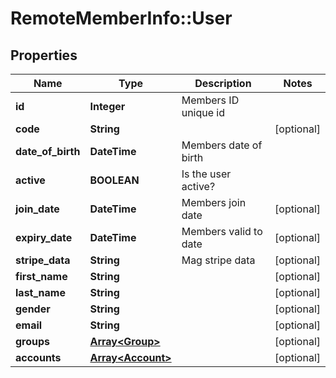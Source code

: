 # RemoteMemberInfo::User

## Properties
Name | Type | Description | Notes
------------ | ------------- | ------------- | -------------
**id** | **Integer** | Members ID unique id | 
**code** | **String** |  | [optional] 
**date_of_birth** | **DateTime** | Members date of birth | 
**active** | **BOOLEAN** | Is the user active? | 
**join_date** | **DateTime** | Members join date | [optional] 
**expiry_date** | **DateTime** | Members valid to date | [optional] 
**stripe_data** | **String** | Mag stripe data | [optional] 
**first_name** | **String** |  | [optional] 
**last_name** | **String** |  | [optional] 
**gender** | **String** |  | [optional] 
**email** | **String** |  | [optional] 
**groups** | [**Array&lt;Group&gt;**](Group.md) |  | [optional] 
**accounts** | [**Array&lt;Account&gt;**](Account.md) |  | [optional] 


